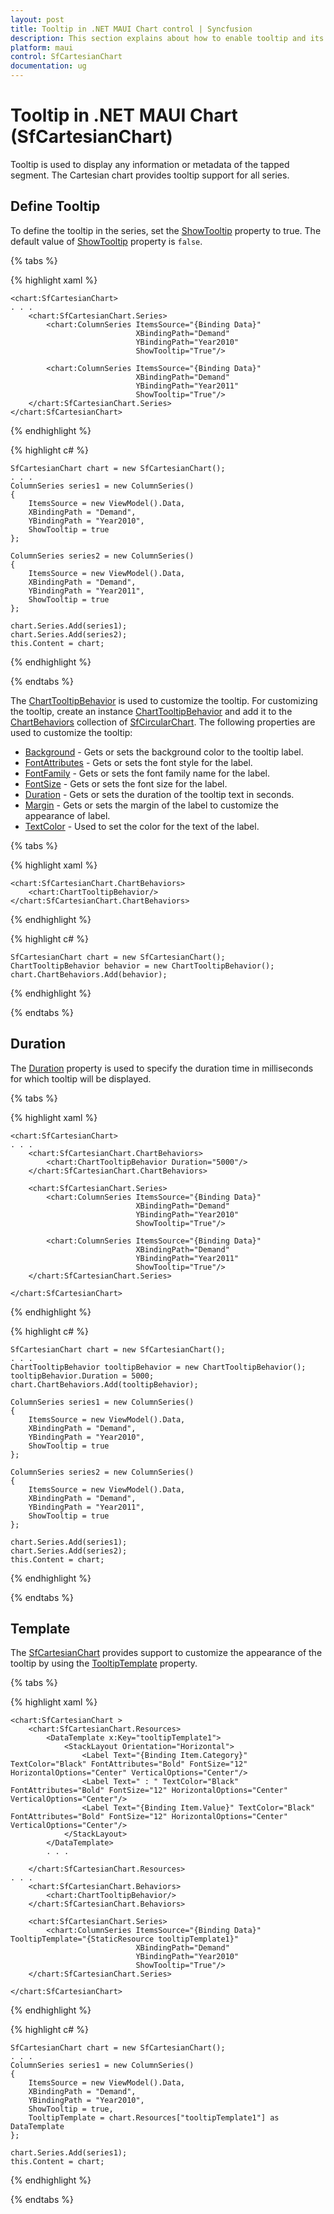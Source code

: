 ```yaml
---
layout: post
title: Tooltip in .NET MAUI Chart control | Syncfusion
description: This section explains about how to enable tooltip and its customization in Syncfusion .NET MAUI Chart (SfCartesianChart) control.
platform: maui
control: SfCartesianChart
documentation: ug
---
```


# Tooltip in .NET MAUI Chart (SfCartesianChart)

Tooltip is used to display any information or metadata of the tapped segment. The Cartesian chart provides tooltip support for all series. 

## Define Tooltip

To define the tooltip in the series, set the [ShowTooltip](https://help.syncfusion.com/cr/maui/Syncfusion.Maui.Charts.ChartSeries.html#Syncfusion_Maui_Charts_ChartSeries_ShowTooltip) property to true. The default value of [ShowTooltip](https://help.syncfusion.com/cr/maui/Syncfusion.Maui.Charts.ChartSeries.html#Syncfusion_Maui_Charts_ChartSeries_ShowTooltip) property is `false`.

{% tabs %}

{% highlight xaml %}

    <chart:SfCartesianChart>
    . . .
        <chart:SfCartesianChart.Series>
            <chart:ColumnSeries ItemsSource="{Binding Data}" 
                                XBindingPath="Demand"
                                YBindingPath="Year2010" 
                                ShowTooltip="True"/>

            <chart:ColumnSeries ItemsSource="{Binding Data}" 
                                XBindingPath="Demand"
                                YBindingPath="Year2011"
                                ShowTooltip="True"/>
        </chart:SfCartesianChart.Series>
    </chart:SfCartesianChart>

{% endhighlight %}

{% highlight c# %}

    SfCartesianChart chart = new SfCartesianChart();
    . . .
    ColumnSeries series1 = new ColumnSeries()
    {
        ItemsSource = new ViewModel().Data,
        XBindingPath = "Demand",
        YBindingPath = "Year2010",
        ShowTooltip = true
    };

    ColumnSeries series2 = new ColumnSeries()
    {
        ItemsSource = new ViewModel().Data,
        XBindingPath = "Demand",
        YBindingPath = "Year2011",
        ShowTooltip = true
    };

    chart.Series.Add(series1);
    chart.Series.Add(series2);
    this.Content = chart;

{% endhighlight %}

{% endtabs %}

The [ChartTooltipBehavior](https://help.syncfusion.com/cr/maui/Syncfusion.Maui.Charts.ChartTooltipBehavior.html) is used to customize the tooltip. For customizing the tooltip, create an instance [ChartTooltipBehavior](https://help.syncfusion.com/cr/maui/Syncfusion.Maui.Charts.ChartTooltipBehavior.html) and add it to the [ChartBehaviors](https://help.syncfusion.com/cr/maui/Syncfusion.Maui.Charts.ChartBase.html#Syncfusion_Maui_Charts_ChartBase_ChartBehaviors) collection of [SfCircularChart](https://help.syncfusion.com/cr/maui/Syncfusion.Maui.Charts.SfCircularChart.html). The following properties are used to customize the tooltip:

* [Background](https://help.syncfusion.com/cr/maui/Syncfusion.Maui.Charts.ChartTooltipBehavior.html#Syncfusion_Maui_Charts_ChartTooltipBehavior_Background) - Gets or sets the background color to the tooltip label.
* [FontAttributes](https://help.syncfusion.com/cr/maui/Syncfusion.Maui.Charts.ChartTooltipBehavior.html#Syncfusion_Maui_Charts_ChartTooltipBehavior_FontAttributes) - Gets or sets the font style for the label.
* [FontFamily](https://help.syncfusion.com/cr/maui/Syncfusion.Maui.Charts.ChartTooltipBehavior.html#Syncfusion_Maui_Charts_ChartTooltipBehavior_FontFamily) - Gets or sets the font family name for the label.
* [FontSize](https://help.syncfusion.com/cr/maui/Syncfusion.Maui.Charts.ChartTooltipBehavior.html#Syncfusion_Maui_Charts_ChartTooltipBehavior_FontSize) - Gets or sets the font size for the label.
* [Duration](https://help.syncfusion.com/cr/maui/Syncfusion.Maui.Charts.ChartTooltipBehavior.html#Syncfusion_Maui_Charts_ChartTooltipBehavior_Duration) - Gets or sets the duration of the tooltip text in seconds.
* [Margin](https://help.syncfusion.com/cr/maui/Syncfusion.Maui.Charts.ChartTooltipBehavior.html#Syncfusion_Maui_Charts_ChartTooltipBehavior_Margin) - Gets or sets the margin of the label to customize the appearance of label.
* [TextColor](https://help.syncfusion.com/cr/maui/Syncfusion.Maui.Charts.ChartTooltipBehavior.html#Syncfusion_Maui_Charts_ChartTooltipBehavior_TextColor) - Used to set the color for the text of the label.


{% tabs %}

{% highlight xaml %}

    <chart:SfCartesianChart.ChartBehaviors>
        <chart:ChartTooltipBehavior/>
    </chart:SfCartesianChart.ChartBehaviors>

{% endhighlight %}

{% highlight c# %}

    SfCartesianChart chart = new SfCartesianChart();
    ChartTooltipBehavior behavior = new ChartTooltipBehavior();
    chart.ChartBehaviors.Add(behavior);

{% endhighlight %}

{% endtabs %}

## Duration

The [Duration](https://help.syncfusion.com/cr/maui/Syncfusion.Maui.Charts.ChartTooltipBehavior.html#Syncfusion_Maui_Charts_ChartTooltipBehavior_Duration) property is used to specify the duration time in milliseconds for which tooltip will be displayed.

{% tabs %}

{% highlight xaml %}

    <chart:SfCartesianChart>
    . . .
        <chart:SfCartesianChart.ChartBehaviors>
            <chart:ChartTooltipBehavior Duration="5000"/>
        </chart:SfCartesianChart.ChartBehaviors>

        <chart:SfCartesianChart.Series>
            <chart:ColumnSeries ItemsSource="{Binding Data}" 
                                XBindingPath="Demand"
                                YBindingPath="Year2010" 
                                ShowTooltip="True"/>
                    
            <chart:ColumnSeries ItemsSource="{Binding Data}" 
                                XBindingPath="Demand"
                                YBindingPath="Year2011"
                                ShowTooltip="True"/>
        </chart:SfCartesianChart.Series>

    </chart:SfCartesianChart>

{% endhighlight %}

{% highlight c# %}

    SfCartesianChart chart = new SfCartesianChart();
    . . .
    ChartTooltipBehavior tooltipBehavior = new ChartTooltipBehavior();
    tooltipBehavior.Duration = 5000;
    chart.ChartBehaviors.Add(tooltipBehavior);

    ColumnSeries series1 = new ColumnSeries()
    {
        ItemsSource = new ViewModel().Data,
        XBindingPath = "Demand",
        YBindingPath = "Year2010",
        ShowTooltip = true
    };

    ColumnSeries series2 = new ColumnSeries()
    {
        ItemsSource = new ViewModel().Data,
        XBindingPath = "Demand",
        YBindingPath = "Year2011",
        ShowTooltip = true
    };

    chart.Series.Add(series1);
    chart.Series.Add(series2);
    this.Content = chart;

{% endhighlight %}

{% endtabs %}

## Template

The [SfCartesianChart](https://help.syncfusion.com/cr/maui/Syncfusion.Maui.Charts.SfCartesianChart.html?tabs=tabid-1) provides support to customize the appearance of the tooltip by using the [TooltipTemplate](https://help.syncfusion.com/cr/maui/Syncfusion.Maui.Charts.ChartSeries.html#Syncfusion_Maui_Charts_ChartSeries_TooltipTemplate) property.

{% tabs %}

{% highlight xaml %}

    <chart:SfCartesianChart >
        <chart:SfCartesianChart.Resources>
            <DataTemplate x:Key="tooltipTemplate1">
                <StackLayout Orientation="Horizontal">
                    <Label Text="{Binding Item.Category}" TextColor="Black" FontAttributes="Bold" FontSize="12" HorizontalOptions="Center" VerticalOptions="Center"/>
                    <Label Text=" : " TextColor="Black" FontAttributes="Bold" FontSize="12" HorizontalOptions="Center" VerticalOptions="Center"/>
                    <Label Text="{Binding Item.Value}" TextColor="Black" FontAttributes="Bold" FontSize="12" HorizontalOptions="Center" VerticalOptions="Center"/>
                </StackLayout>
            </DataTemplate>
            . . .
                
        </chart:SfCartesianChart.Resources>
    . . .
        <chart:SfCartesianChart.Behaviors>
            <chart:ChartTooltipBehavior/>
        </chart:SfCartesianChart.Behaviors>

        <chart:SfCartesianChart.Series>
            <chart:ColumnSeries ItemsSource="{Binding Data}" TooltipTemplate="{StaticResource tooltipTemplate1}"
                                XBindingPath="Demand"
                                YBindingPath="Year2010" 
                                ShowTooltip="True"/>
        </chart:SfCartesianChart.Series>

    </chart:SfCartesianChart>

{% endhighlight %}

{% highlight c# %}

    SfCartesianChart chart = new SfCartesianChart();
    . . .
    ColumnSeries series1 = new ColumnSeries()
    {
        ItemsSource = new ViewModel().Data,
        XBindingPath = "Demand",
        YBindingPath = "Year2010",
        ShowTooltip = true,
        TooltipTemplate = chart.Resources["tooltipTemplate1"] as DataTemplate
    };

    chart.Series.Add(series1);
    this.Content = chart;
        
{% endhighlight %}

{% endtabs %}